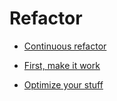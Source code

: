 # Refactor


 - [Continuous refactor](../Continuous%20refactor/index.md)
    
 - [First, make it work](../First,%20make%20it%20work/index.md)
    
 - [Optimize your stuff](../Optimize%20your%20stuff/index.md)
    
